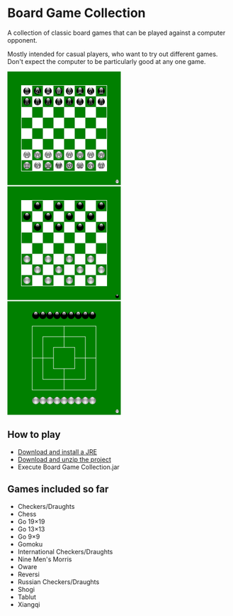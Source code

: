 # Board Game Collection

A collection of classic board games that can be played against a computer opponent.

Mostly intended for casual players, who want to try out different games. Don't expect the computer to be particularly good at any one game.

<img alt="Chess initial position" height="256" src="img/screenshots/chess.png" width="256"> <img alt="Checkers initial position" height="256" src="img/screenshots/checkers.png" width="256"> <img alt="Nine Men's Morris initial position" height="256" src="img/screenshots/morris.png" width="256">

## How to play

- [Download and install a JRE](https://adoptium.net/temurin/releases/)
- [Download and unzip the project](https://github.com/Michi83/boardgamecollection/archive/refs/heads/main.zip)
- Execute Board Game Collection.jar

## Games included so far

- Checkers/Draughts
- Chess
- Go 19×19
- Go 13×13
- Go 9×9
- Gomoku
- International Checkers/Draughts
- Nine Men's Morris
- Oware
- Reversi
- Russian Checkers/Draughts
- Shogi
- Tablut
- Xiangqi
